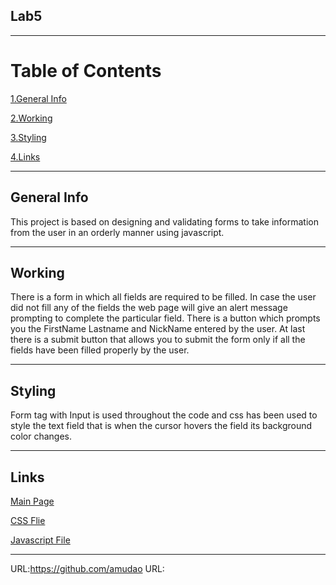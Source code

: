## Lab5
***
# Table of Contents
[1.General Info](#general-info)

[2.Working](#working)

[3.Styling](#styling)

[4.Links](#links)
***
## General Info
This project is based on designing and validating forms to take information from the user in an orderly manner using javascript.
***

## Working
There is a form in which all fields are required to be filled. In case the user did not fill any of the fields the web page will give an alert message prompting to complete the particular field. There is a button which prompts you the FirstName Lastname and NickName entered by the user. At last there is a submit button that allows you to submit the form only if all the fields have been filled properly by the user.
***

## Styling
Form tag with Input is used throughout the code and css has been used to style the text field that is when the cursor hovers the field its background color changes.
***

## Links
[Main Page](Lab5.html)

[CSS Flie](lab5.css)

[Javascript File](lab5.js)
***


URL:https://github.com/amudao
URL: 
